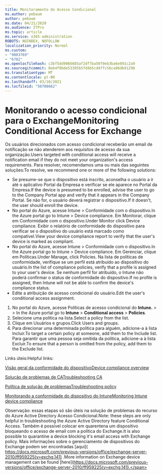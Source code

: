 ```yaml
---
title: Monitoramento do Acesso Condicional
ms.author: pebaum
author: pebaum
ms.date: 04/21/2020
ms.audience: ITPro
ms.topic: article
ms.service: o365-administration
ROBOTS: NOINDEX, NOFOLLOW
localization_priority: Normal
ms.custom:
- "9003769"
- "6702"
ms.openlocfilehash: c3bf5dd9066685af2df7ba50f0eb3ba6e891c2a9
ms.sourcegitcommit: 0eb4f9bde53395b5fd4b5cd4ffc56ca96db91298
ms.translationtype: MT
ms.contentlocale: pt-BR
ms.lasthandoff: 03/10/2021
ms.locfileid: "50708662"
---
```

# <a name="monitoring-conditional-access-for-exchange"></a><span data-ttu-id="f52a8-102">Monitorando o acesso condicional para o Exchange</span><span class="sxs-lookup"><span data-stu-id="f52a8-102">Monitoring Conditional Access for Exchange</span></span>

<span data-ttu-id="f52a8-103">Os usuários direcionados com acesso condicional receberão um email de notificação se não atenderem aos requisitos de acesso da sua organização.</span><span class="sxs-lookup"><span data-stu-id="f52a8-103">Users targeted with conditional access will receive a notification email if they do not meet your organization's access requirements.</span></span> <span data-ttu-id="f52a8-104">Para resolver, recomendamos uma ou mais das seguintes soluções:</span><span class="sxs-lookup"><span data-stu-id="f52a8-104">To resolve, we recommend one or more of the following solutions:</span></span>

- <span data-ttu-id="f52a8-105">Se presume-se que o dispositivo está inscrito, aconselha o usuário a ir até o aplicativo Portal da Empresa e verificar se ele aparece no Portal da Empresa.</span><span class="sxs-lookup"><span data-stu-id="f52a8-105">If the device is presumed to be enrolled, advise the user to go to the Company Portal app and verify that it appears in the Company Portal.</span></span> <span data-ttu-id="f52a8-106">Se não for, o usuário deverá registrar o dispositivo.</span><span class="sxs-lookup"><span data-stu-id="f52a8-106">If it doesn't, the user should enroll the device.</span></span>
- <span data-ttu-id="f52a8-107">No portal do Azure, acesse Intune > Conformidade com o dispositivo.</span><span class="sxs-lookup"><span data-stu-id="f52a8-107">In the Azure portal go to Intune > Device compliance.</span></span> <span data-ttu-id="f52a8-108">Em Monitorar, clique em Conformidade com o dispositivo.</span><span class="sxs-lookup"><span data-stu-id="f52a8-108">Under Monitor click Device compliance.</span></span> <span data-ttu-id="f52a8-109">Exibir o relatório de conformidade do dispositivo para verificar se o dispositivo do usuário está marcado como compatível.</span><span class="sxs-lookup"><span data-stu-id="f52a8-109">View your device compliance report to verify that the user's device is marked as compliant.</span></span>
- <span data-ttu-id="f52a8-110">No portal do Azure, acesse Intune > Conformidade com o dispositivo.</span><span class="sxs-lookup"><span data-stu-id="f52a8-110">In the Azure portal go to Intune > Device compliance.</span></span> <span data-ttu-id="f52a8-111">Em Gerenciar, clique em Políticas.</span><span class="sxs-lookup"><span data-stu-id="f52a8-111">Under Manage, click Policies.</span></span> <span data-ttu-id="f52a8-112">Na lista de políticas de conformidade, verifique se um perfil está atribuído ao dispositivo do usuário.</span><span class="sxs-lookup"><span data-stu-id="f52a8-112">In the list of compliance policies, verify that a profile is assigned to your user's device.</span></span> <span data-ttu-id="f52a8-113">Se nenhum perfil for atribuído, o Intune não poderá confirmar o status de conformidade do dispositivo.</span><span class="sxs-lookup"><span data-stu-id="f52a8-113">If no profile is assigned, then Intune will not be able to confirm the device's compliance status.</span></span>
- <span data-ttu-id="f52a8-114">Edite a atribuição de acesso condicional do usuário.</span><span class="sxs-lookup"><span data-stu-id="f52a8-114">Edit the user's conditional access assignment.</span></span>

1. <span data-ttu-id="f52a8-115">No portal do Azure, acesse Políticas de acesso condicional do **Intune.**  >    >  </span><span class="sxs-lookup"><span data-stu-id="f52a8-115">In the Azure portal go to **Intune** > **Conditional access** > **Policies**.</span></span>
2. <span data-ttu-id="f52a8-116">Selecione uma política na lista.</span><span class="sxs-lookup"><span data-stu-id="f52a8-116">Select a policy from the list.</span></span>
3. <span data-ttu-id="f52a8-117">Clique em Usuários e grupos.</span><span class="sxs-lookup"><span data-stu-id="f52a8-117">Click Users and groups.</span></span>
4. <span data-ttu-id="f52a8-118">Para direcionar uma determinada política para alguém, adicione-a à lista Incluir.</span><span class="sxs-lookup"><span data-stu-id="f52a8-118">To target a certain policy at someone, add them to the Include list.</span></span> <span data-ttu-id="f52a8-119">Para garantir que uma pessoa seja omitida da política, adicione-a à lista Excluir.</span><span class="sxs-lookup"><span data-stu-id="f52a8-119">To ensure that a person is omitted from the policy, add them to the Exclude list.</span></span>

<span data-ttu-id="f52a8-120">Links úteis:</span><span class="sxs-lookup"><span data-stu-id="f52a8-120">Helpful links:</span></span>

[<span data-ttu-id="f52a8-121">Visão geral da conformidade do dispositivo</span><span class="sxs-lookup"><span data-stu-id="f52a8-121">Device compliance overview</span></span>](https://docs.microsoft.com/intune/device-compliance-get-started)

[<span data-ttu-id="f52a8-122">Solução de problemas de CA</span><span class="sxs-lookup"><span data-stu-id="f52a8-122">Troubleshooting CA</span></span>](https://docs.microsoft.com/intune/troubleshoot-conditional-access)

[<span data-ttu-id="f52a8-123">Política de solução de problemas</span><span class="sxs-lookup"><span data-stu-id="f52a8-123">Troubleshooting policy</span></span>](https://docs.microsoft.com/troubleshoot/mem/intune/troubleshoot-policies-in-microsoft-intune)

[<span data-ttu-id="f52a8-124">Monitorando a conformidade do dispositivo do Intune</span><span class="sxs-lookup"><span data-stu-id="f52a8-124">Monitoring Intune device compliance</span></span>](https://docs.microsoft.com/intune/compliance-policy-monitor)

<span data-ttu-id="f52a8-125">Observação: essas etapas só são úteis na solução de problemas do recurso do Azure Active Directory Acesso Condicional.</span><span class="sxs-lookup"><span data-stu-id="f52a8-125">Note: these steps are only helpful in troubleshooting the Azure Active Directory feature Conditional Access.</span></span> <span data-ttu-id="f52a8-126">Também é possível colocar em quarentena um dispositivo bloqueando o acesso de email com a política do Exchange.</span><span class="sxs-lookup"><span data-stu-id="f52a8-126">It is also possible to quarantine a device blocking it's email access with Exchange policy.</span></span> <span data-ttu-id="f52a8-127">Mais informações sobre o gerenciamento de dispositivos do Exchange podem ser encontradas [aqui]( https://docs.microsoft.com/previous-versions/office/exchange-server-2010/ff959225(v=exchg.141) .</span><span class="sxs-lookup"><span data-stu-id="f52a8-127">More information on Exchange device management can be found [here](https://docs.microsoft.com/previous-versions/office/exchange-server-2010/ff959225(v=exchg.141).</span></span>
